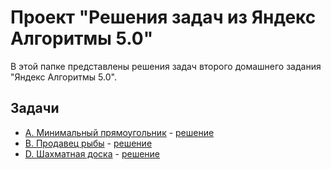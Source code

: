 # Проект "Решения задач из Яндекс Алгоритмы 5.0"

В этой папке представлены решения задач второго домашнего задания "Яндекс Алгоритмы 5.0".

## Задачи

- [A. Минимальный прямоугольник](A_MinimalRectangle/A_MinimalRectangle.md) - [решение](A_MinimalRectangle/A.java)
- [B. Продавец рыбы](B_FishSeller/B_FishSeller.md) - [решение](B_FishSeller/B.java)
- [D. Шахматная доска](D_ChessboardPerimeter/D_ChessboardPerimeter.md) - [решение](D_ChessboardPerimeter/D.java)
